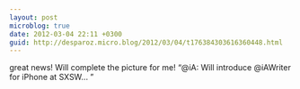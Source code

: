 ```yaml
---
layout: post
microblog: true
date: 2012-03-04 22:11 +0300
guid: http://desparoz.micro.blog/2012/03/04/t176384303616360448.html
---
```

great news! Will complete the picture for me! “@iA: Will introduce @iAWriter for iPhone at SXSW... ”
